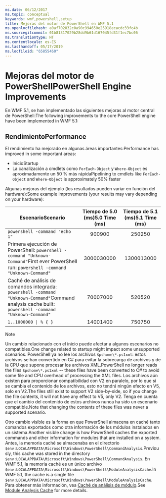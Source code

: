 ```yaml
---
ms.date: 06/12/2017
ms.topic: conceptual
keywords: wmf,powershell,setup
title: Mejoras del motor de PowerShell en WMF 5.1
ms.openlocfilehash: a0af702832c0a90c994650e25918ecacdc33fc4b
ms.sourcegitcommit: 01b81317029b28dd9b61d167045fd31f1ec7bc06
ms.translationtype: HT
ms.contentlocale: es-ES
ms.lasthandoff: 05/17/2019
ms.locfileid: "65855460"
---
```

# <a name="powershell-engine-improvements"></a><span data-ttu-id="3c660-103">Mejoras del motor de PowerShell</span><span class="sxs-lookup"><span data-stu-id="3c660-103">PowerShell Engine Improvements</span></span>

<span data-ttu-id="3c660-104">En WMF 5.1, se han implementado las siguientes mejoras al motor central de PowerShell:</span><span class="sxs-lookup"><span data-stu-id="3c660-104">The following improvements to the core PowerShell engine have been implemented in WMF 5.1:</span></span>

## <a name="performance"></a><span data-ttu-id="3c660-105">Rendimiento</span><span class="sxs-lookup"><span data-stu-id="3c660-105">Performance</span></span>

<span data-ttu-id="3c660-106">El rendimiento ha mejorado en algunas áreas importantes:</span><span class="sxs-lookup"><span data-stu-id="3c660-106">Performance has improved in some important areas:</span></span>

- <span data-ttu-id="3c660-107">Inicio</span><span class="sxs-lookup"><span data-stu-id="3c660-107">Startup</span></span>
- <span data-ttu-id="3c660-108">La canalización a cmdlets como `ForEach-Object` y `Where-Object` es aproximadamente un 50 % más rápida</span><span class="sxs-lookup"><span data-stu-id="3c660-108">Pipelining to cmdlets like `ForEach-Object` and `Where-Object` is approximately 50% faster</span></span>

<span data-ttu-id="3c660-109">Algunas mejoras del ejemplo (los resultados pueden variar en función del hardware):</span><span class="sxs-lookup"><span data-stu-id="3c660-109">Some example improvements (your results may vary depending on your hardware):</span></span>

| <span data-ttu-id="3c660-110">Escenario</span><span class="sxs-lookup"><span data-stu-id="3c660-110">Scenario</span></span> | <span data-ttu-id="3c660-111">Tiempo de 5.0 (ms)</span><span class="sxs-lookup"><span data-stu-id="3c660-111">5.0 Time (ms)</span></span> | <span data-ttu-id="3c660-112">Tiempo de 5.1 (ms)</span><span class="sxs-lookup"><span data-stu-id="3c660-112">5.1 Time (ms)</span></span> |
| -------- | :---------------: | :---------------: |
| `powershell -command "echo 1"` | <span data-ttu-id="3c660-113">900</span><span class="sxs-lookup"><span data-stu-id="3c660-113">900</span></span> | <span data-ttu-id="3c660-114">250</span><span class="sxs-lookup"><span data-stu-id="3c660-114">250</span></span> |
| <span data-ttu-id="3c660-115">Primera ejecución de PowerShell: `powershell -command "Unknown-Command"`</span><span class="sxs-lookup"><span data-stu-id="3c660-115">First ever PowerShell run: `powershell -command "Unknown-Command"`</span></span> | <span data-ttu-id="3c660-116">30000</span><span class="sxs-lookup"><span data-stu-id="3c660-116">30000</span></span> | <span data-ttu-id="3c660-117">13000</span><span class="sxs-lookup"><span data-stu-id="3c660-117">13000</span></span> |
| <span data-ttu-id="3c660-118">Caché de análisis de comandos integrada: `powershell -command "Unknown-Command"`</span><span class="sxs-lookup"><span data-stu-id="3c660-118">Command analysis cache built: `powershell -command "Unknown-Command"`</span></span> | <span data-ttu-id="3c660-119">7000</span><span class="sxs-lookup"><span data-stu-id="3c660-119">7000</span></span> | <span data-ttu-id="3c660-120">520</span><span class="sxs-lookup"><span data-stu-id="3c660-120">520</span></span> |
| <code>1..1000000 &#124; % { }</code> | <span data-ttu-id="3c660-121">1400</span><span class="sxs-lookup"><span data-stu-id="3c660-121">1400</span></span> | <span data-ttu-id="3c660-122">750</span><span class="sxs-lookup"><span data-stu-id="3c660-122">750</span></span> |

> [!NOTE]
> <span data-ttu-id="3c660-123">Un cambio relacionado con el inicio puede afectar a algunos escenarios no compatibles.</span><span class="sxs-lookup"><span data-stu-id="3c660-123">One change related to startup might impact some unsupported scenarios.</span></span> <span data-ttu-id="3c660-124">PowerShell ya no lee los archivos `$pshome\*.ps1xml`: estos archivos se han convertido en C# para evitar la sobrecarga de archivos y de la CPU que supone procesar los archivos XML.</span><span class="sxs-lookup"><span data-stu-id="3c660-124">PowerShell no longer reads the files `$pshome\*.ps1xml` -- these files have been converted to C# to avoid some file and CPU overhead of processing the XML files.</span></span> <span data-ttu-id="3c660-125">Los archivos aún existen para proporcionar compatibilidad con V2 en paralelo, por lo que si se cambia el contenido de los archivos, esto no tendrá ningún efecto en V5, solo en V2.</span><span class="sxs-lookup"><span data-stu-id="3c660-125">The files still exist to support V2 side-by-side, so if you change the file contents, it will not have any effect to V5, only V2.</span></span> <span data-ttu-id="3c660-126">Tenga en cuenta que el cambio del contenido de estos archivos nunca ha sido un escenario compatible.</span><span class="sxs-lookup"><span data-stu-id="3c660-126">Note that changing the contents of these files was never a supported scenario.</span></span>

<span data-ttu-id="3c660-127">Otro cambio visible es la forma en que PowerShell almacena en caché tanto comandos exportados como otra información de los módulos instalados en un sistema.</span><span class="sxs-lookup"><span data-stu-id="3c660-127">Another visible change is how PowerShell caches the exported commands and other information for modules that are installed on a system.</span></span> <span data-ttu-id="3c660-128">Antes, la memoria caché se almacenaba en el directorio `$env:LOCALAPPDATA\Microsoft\Windows\PowerShell\CommandAnalysis`.</span><span class="sxs-lookup"><span data-stu-id="3c660-128">Previously, this cache was stored in the directory `$env:LOCALAPPDATA\Microsoft\Windows\PowerShell\CommandAnalysis`.</span></span> <span data-ttu-id="3c660-129">En WMF 5.1, la memoria caché es un único archivo `$env:LOCALAPPDATA\Microsoft\Windows\PowerShell\ModuleAnalysisCache`.</span><span class="sxs-lookup"><span data-stu-id="3c660-129">In WMF 5.1, the cache is a single file `$env:LOCALAPPDATA\Microsoft\Windows\PowerShell\ModuleAnalysisCache`.</span></span> <span data-ttu-id="3c660-130">Para obtener más información, vea [Caché de análisis de módulo](release-notes.md#module-analysis-cache).</span><span class="sxs-lookup"><span data-stu-id="3c660-130">See [Module Analysis Cache](release-notes.md#module-analysis-cache) for more details.</span></span>